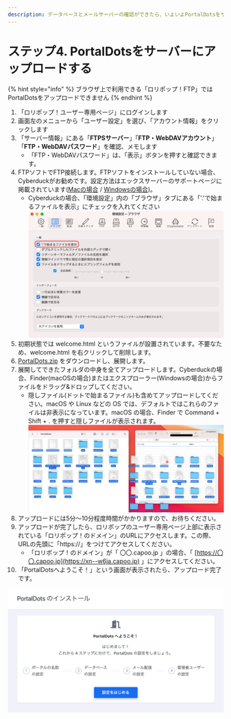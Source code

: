 ```yaml
---
description: データベースとメールサーバーの確認ができたら、いよいよPortalDotsをサーバーへアップロードします。
---
```


# ステップ4. PortalDotsをサーバーにアップロードする

{% hint style="info" %}
ブラウザ上で利用できる「ロリポップ！FTP」では PortalDotsをアップロードできません
{% endhint %}

1. 「ロリポップ！ユーザー専用ページ」にログインします
2. 画面左のメニューから「ユーザー設定」を選び、「アカウント情報」をクリックします
3. 「サーバー情報」にある「**FTPSサーバー**」「**FTP・WebDAVアカウント**」「**FTP・WebDAVパスワード**」を確認、メモします
   * 「FTP・WebDAVパスワード」は、「表示」ボタンを押すと確認できます。
4. FTPソフトでFTP接続します。FTPソフトをインストールしていない場合、Cyberduckがお勧めです。設定方法はエックスサーバーのサポートページに掲載されています([Macの場合](https://lolipop.jp/manual/hp/m-cyberduck/) / [Windowsの場合](https://lolipop.jp/manual/hp/w-cyberduck/))。
   * Cyberduckの場合、「環境設定」内の「ブラウザ」タブにある「'.'で始まるファイルを表示」にチェックを入れてください\
     ![](<../../../.gitbook/assets/image (2) (1).png>)
5. 初期状態では welcome.html というファイルが設置されています。不要なため、welcome.html を右クリックして削除します。
6. [PortalDots.zip](https://github.com/portal-dots/PortalDots/releases/latest/download/PortalDots.zip) をダウンロードし、展開します。
7. 展開してできたフォルダの中身を全てアップロードします。Cyberduckの場合、Finder(macOSの場合)またはエクスプローラー(Windowsの場合)からファイルをドラッグ&ドロップしてください。
   * 隠しファイル(ドットで始まるファイル)も含めてアップロードしてください。macOS や Linux などの OS では、デフォルトではこれらのファイルは非表示になっています。macOS の場合、Finder で Command + Shift + . を押すと隠しファイルが表示されます。\
     ![](<../../../.gitbook/assets/image (3) (1) (1).png>)
8. アップロードには5分〜10分程度時間がかかりますので、お待ちください。
9. アップロードが完了したら、ロリポップのユーザー専用ページ上部に表示されている「ロリポップ！のドメイン」のURLにアクセスします。この際、URLの先頭に「https://」をつけてアクセスしてください。
   * 「ロリポップ！のドメイン」が「 〇〇.capoo.jp 」の場合、「 [https://〇〇.capoo.jp](https://xn--w6ja.capoo.jp) 」にアクセスしてください。
10. 「PortalDotsへようこそ！」という画面が表示されたら、アップロード完了です。

![](<../../../.gitbook/assets/image (4) (1) (1).png>)
